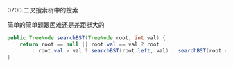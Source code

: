 0700.二叉搜索树中的搜索

简单的简单题跟困难还是差距挺大的



```java
public TreeNode searchBST(TreeNode root, int val) {
    return root == null || root.val == val ? root
        : root.val > val ? searchBST(root.left, val) : searchBST(root.right, val);
}
```

